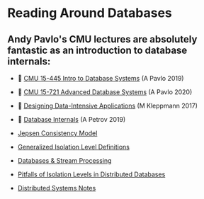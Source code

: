 # Reading Around Databases


## Andy Pavlo's CMU lectures are absolutely fantastic as an introduction to database internals:

- 🎥  [CMU 15-445 Intro to Database Systems](https://www.youtube.com/playlist?list=PLSE8ODhjZXjbohkNBWQs_otTrBTrjyohi) (A Pavlo 2019)
- 🎥  [CMU 15-721 Advanced Database Systems](https://www.youtube.com/playlist?list=PLSE8ODhjZXjasmrEd2_Yi1deeE360zv5O) (A Pavlo 2020)

- 📖  [Designing Data-Intensive Applications](https://dataintensive.net/) (M Kleppmann 2017)
- 📖  [Database Internals](https://www.databass.dev) (A Petrov 2019)
- [Jepsen Consistency Model](https://jepsen.io/consistency)
- [Generalized Isolation Level Definitions](http://pmg.csail.mit.edu/papers/icde00.pdf)
- [Databases & Stream Processing](https://www.infoq.com/presentations/streaming-databases)
- [Pitfalls of Isolation Levels in Distributed Databases](https://www.planetscale.com/blog/pitfalls-of-isolation-levels-in-distributed-databases)
- [Distributed Systems Notes](https://ds.cs.luc.edu/trans/trans.html)
